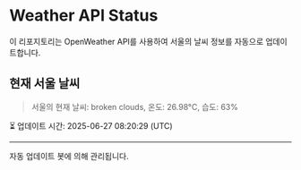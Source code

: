 
# Weather API Status

이 리포지토리는 OpenWeather API를 사용하여 서울의 날씨 정보를 자동으로 업데이트합니다.

## 현재 서울 날씨
> 서울의 현재 날씨: broken clouds, 온도: 26.98°C, 습도: 63%

⏳ 업데이트 시간: 2025-06-27 08:20:29 (UTC)

---
자동 업데이트 봇에 의해 관리됩니다.
